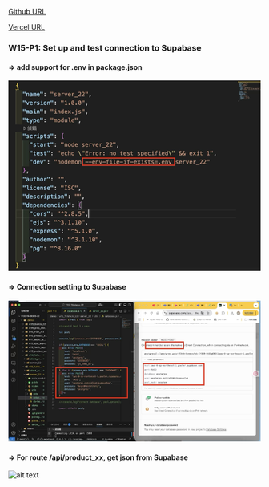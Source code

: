 [Github URL](https://github.com/zihyinhsu/1132-1N-demo-zihyin-22)

[Vercel URL](https://1132-1-n-demo-zihyin-22.vercel.app/)

### W15-P1: Set up and test connection to Supabase

#### => add support for .env in package.json
![alt text](img/p1-1.png)

#### => Connection setting to Supabase
![alt text](img/p1-2.png)

#### => For route /api/product_xx, get json from Supabase

![alt text](img/p1-3.png)

```

```